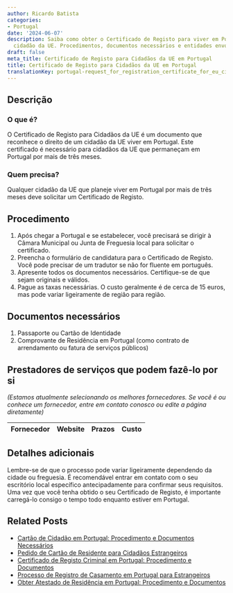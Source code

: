 ```yaml
---
author: Ricardo Batista
categories:
- Portugal
date: '2024-06-07'
description: Saiba como obter o Certificado de Registo para viver em Portugal como
  cidadão da UE. Procedimentos, documentos necessários e entidades envolvidas no processo.
draft: false
meta_title: Certificado de Registo para Cidadãos da UE em Portugal
title: Certificado de Registo para Cidadãos da UE em Portugal
translationKey: portugal-request_for_registration_certificate_for_eu_citizen
---
```



## Descrição
### O que é?
O Certificado de Registo para Cidadãos da UE é um documento que reconhece o direito de um cidadão da UE viver em Portugal. Este certificado é necessário para cidadãos da UE que permaneçam em Portugal por mais de três meses.

### Quem precisa?
Qualquer cidadão da UE que planeje viver em Portugal por mais de três meses deve solicitar um Certificado de Registo.

## Procedimento
1. Após chegar a Portugal e se estabelecer, você precisará se dirigir à Câmara Municipal ou Junta de Freguesia local para solicitar o certificado.
2. Preencha o formulário de candidatura para o Certificado de Registo. Você pode precisar de um tradutor se não for fluente em português.
3. Apresente todos os documentos necessários. Certifique-se de que sejam originais e válidos.
4. Pague as taxas necessárias. O custo geralmente é de cerca de 15 euros, mas pode variar ligeiramente de região para região.

## Documentos necessários
1. Passaporte ou Cartão de Identidade
2. Comprovante de Residência em Portugal (como contrato de arrendamento ou fatura de serviços públicos)

## Prestadores de serviços que podem fazê-lo por si
_(Estamos atualmente selecionando os melhores fornecedores. Se você é ou conhece um fornecedor, entre em contato conosco ou edite a página diretamente)_

| Fornecedor      |     Website     |     Prazos       |       Custo      |
| :-------------: | :-------------: |  :-------------: | :-------------: |
## Detalhes adicionais
Lembre-se de que o processo pode variar ligeiramente dependendo da cidade ou freguesia. É recomendável entrar em contato com o seu escritório local específico antecipadamente para confirmar seus requisitos. Uma vez que você tenha obtido o seu Certificado de Registo, é importante carregá-lo consigo o tempo todo enquanto estiver em Portugal.


## Related Posts

- [Cartão de Cidadão em Portugal: Procedimento e Documentos Necessários](https://tramitit.com/pt/guides/portugal/pedido_de_cartao_de_cidadao/)
- [Pedido de Cartão de Residente para Cidadãos Estrangeiros](https://tramitit.com/pt/guides/portugal/pedido_de_cartao_de_residente_para_cidadaos_estrangeiros/)
- [Certificado de Registo Criminal em Portugal: Procedimento e Documentos](https://tramitit.com/pt/guides/portugal/pedido_de_certificado_de_registo_criminal/)
- [Processo de Registro de Casamento em Portugal para Estrangeiros](https://tramitit.com/pt/guides/portugal/registo_de_casamento_de_cidadao_estrangeiro_em_portugal/)
- [Obter Atestado de Residência em Portugal: Procedimento e Documentos](https://tramitit.com/pt/guides/portugal/pedido_de_atestado_de_residencia/)
